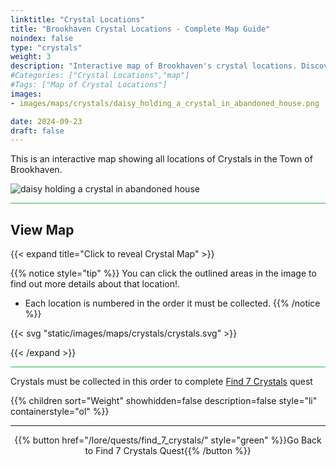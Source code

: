 ```yaml
---
linktitle: "Crystal Locations"
title: "Brookhaven Crystal Locations - Complete Map Guide"
noindex: false
type: "crystals"
weight: 3
description: "Interactive map of Brookhaven's crystal locations. Discover their order and details to complete the 'Find 7 Crystals' quest."
#Categories: ["Crystal Locations","map"]
#Tags: ["Map of Crystal Locations"]
images: 
- images/maps/crystals/daisy_holding_a_crystal_in_abandoned_house.png

date: 2024-09-23
draft: false
--- 
```



This is an interactive map showing all locations of Crystals in the Town of Brookhaven.

![daisy holding a crystal in abandoned house](/images/maps/crystals/daisy_holding_a_crystal_in_abandoned_house.png?width=400px)

<hr style="background-color: #28b44c" size=8>

## View Map

{{< expand title="Click to reveal Crystal Map" >}} 

{{% notice style="tip" %}}
You can click the outlined areas in the image to find out more details about that location!.

- Each location is numbered in the order it must be collected.
{{% /notice %}}

{{< svg "static/images/maps/crystals/crystals.svg" >}}

{{< /expand >}}

<hr style="background-color: #28b44c" size=8>

Crystals must be collected in this order to complete [Find 7 Crystals](lore/quests/find_7_crystals) quest

{{% children sort="Weight" showhidden=false description=false style="li" containerstyle="ol" %}}

---

<div align="center">{{% button href="/lore/quests/find_7_crystals/" style="green" %}}Go Back to Find 7 Crystals Quest{{% /button %}}</div>